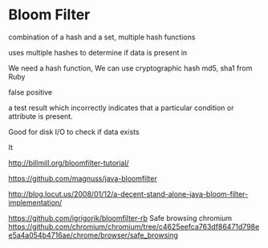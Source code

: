 # Bloom Filter


combination of a hash and a set, multiple hash functions 

uses multiple hashes to determine if data is present in 

We need a hash function, We can use cryptographic hash md5, sha1 from Ruby



false positive

a test result which incorrectly indicates that a particular condition or attribute is present.


Good for disk I/O to check if data exists

It



http://billmill.org/bloomfilter-tutorial/

https://github.com/magnuss/java-bloomfilter

http://blog.locut.us/2008/01/12/a-decent-stand-alone-java-bloom-filter-implementation/

https://github.com/igrigorik/bloomfilter-rb
Safe browsing chromium
https://github.com/chromium/chromium/tree/c4625eefca763df86471d798ee5a4a054b4716ae/chrome/browser/safe_browsing
